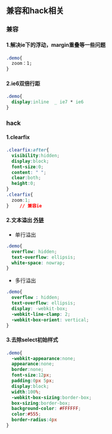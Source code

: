 ## 兼容和hack相关

### 兼容

#### 1.解决ie下的浮动，margin重叠等一些问题
```css
.demo{
  zoom：1;
}
```
#### 2.ie6双倍行距
```css
.demo{
  display:inline  _ ie7 * ie6
}
```

### hack

#### 1.clearfix
```css
.clearfix:after{
  visibility:hidden;
  display:block;
  font-size:0;
  content: " ";
  clear:both;
  height:0;
}
.clearfix{
  zoom:1;
}    // 兼容ie
```

#### 2.文本溢出  [外链](https://www.html.cn/archives/5206)
- 单行溢出
```css
.demo{
  overflow: hidden;
  text-overflow: ellipsis;
  white-space: nowrap;
}
```
- 多行溢出
```css
.demo{
  overflow : hidden;
  text-overflow: ellipsis;
  display: -webkit-box;
  -webkit-line-clamp: 2;
  -webkit-box-orient: vertical;
}
```

#### 3.去除select初始样式
```css
.demo{
  -webkit-appearance:none;
  appearance:none;
  border:none;
  font-size:12px;
  padding:0px 5px;
  display:block;
  width:100%;
  -webkit-box-sizing:border-box;
  box-sizing:border-box;
  background-color: #FFFFFF;
  color:#555;
  border-radius:4px
}
```